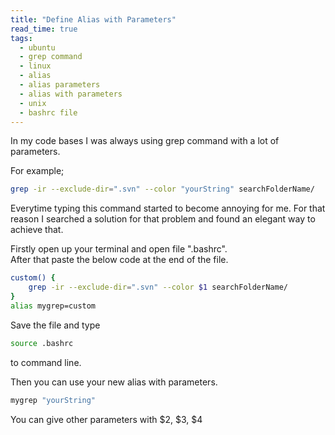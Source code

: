 ```yaml
---
title: "Define Alias with Parameters"
read_time: true
tags:
  - ubuntu
  - grep command
  - linux
  - alias
  - alias parameters
  - alias with parameters
  - unix
  - bashrc file
---
```


In my code bases I was always using grep command with a lot of parameters.

For example;
```bash
grep -ir --exclude-dir=".svn" --color "yourString" searchFolderName/
```
Everytime typing this command started to become annoying for me. 
For that reason I searched a solution for that problem and found an elegant way to achieve that.

Firstly open up your terminal and open file ".bashrc".  
After that paste the below code at the end of the file.
```bash
custom() {
    grep -ir --exclude-dir=".svn" --color $1 searchFolderName/
}
alias mygrep=custom
``` 

Save the file and type
```bash
source .bashrc
``` 
to command line.

Then you can use your new alias with parameters. 

```bash
mygrep "yourString"
``` 

You can give other parameters with $2, $3, $4